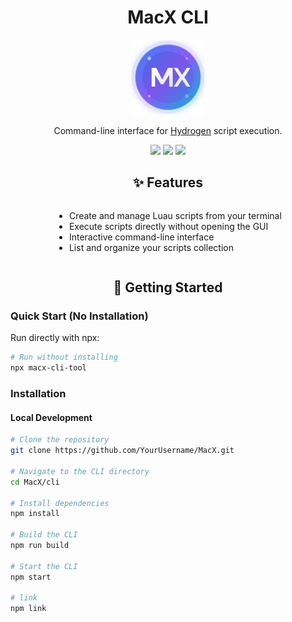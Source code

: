 # <div align="center">MacX CLI</div>

<div align="center">
  <img src="../public/MacX-logo.svg" alt="MacX" width="120" />
</div>

<div align="center">
  <p>Command-line interface for <a href="https://www.hydrogen.lat/">Hydrogen</a> script execution.</p>
</div>

<div align="center">
  <img src="https://img.shields.io/badge/Node.js-339933?style=for-the-badge&logo=node.js&logoColor=white" />
  <img src="https://img.shields.io/badge/TypeScript-007ACC?style=for-the-badge&logo=typescript&logoColor=white" />
  <img src="https://img.shields.io/npm/v/macx-cli-tool?style=for-the-badge" />
</div>

## <div align="center">✨ Features</div>

<div align="center">
  <ul align="left" style="display: inline-block; text-align: left;">
    <li>Create and manage Luau scripts from your terminal</li>
    <li>Execute scripts directly without opening the GUI</li>
    <li>Interactive command-line interface</li>
    <li>List and organize your scripts collection</li>
  </ul>
</div>

## <div align="center">🚀 Getting Started</div>

### Quick Start (No Installation)

Run directly with npx:

```bash
# Run without installing
npx macx-cli-tool
```

### Installation

#### Local Development

```bash
# Clone the repository
git clone https://github.com/YourUsername/MacX.git

# Navigate to the CLI directory
cd MacX/cli

# Install dependencies
npm install

# Build the CLI
npm run build

# Start the CLI
npm start

# link
npm link
```
